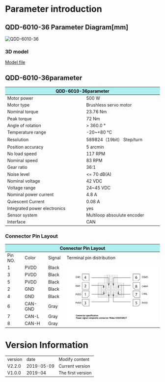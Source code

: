 # Parameter introduction 
## QDD-6010-36 Parameter Diagram[mm]
![QDD-6010-36]( ../img/DD_3510_36三视图.png ) 
### 3D model 
[Model file]( ../img/QDD-6010-36_v2_2.step.zip )


## QDD-6010-36parameter
<table class="tableizer-table"><thead><tr class="tableizer-firstrow"><th colspan="2" style="background: PaleTurquoise; color: black;width:800px">QDD-6010-36parameter</th></tr></thead><tbody>
<tr><td>Motor power</td><td>500 W</td></tr><tr><td>Motor type</td><td>Brushless servo motor</td></tr><tr><td>Nominal torque</td><td>23.76 Nm</td></tr><tr><td>Peak torque</td><td>72 Nm</td></tr><tr><td>Angle of rotation</td><td>> 360.0 °</td></tr><tr><td>Temperature range</td><td>-20~+80 °C</td></tr><tr><td>Resolution</td><td>589824（19bit） Step/turn</td></tr><tr><td>Position accuracy</td><td>5 arcmin</td></tr><tr><td>No load speed</td><td>117 RPM</td></tr><tr><td>Nominal speed</td><td>83 RPM</td></tr><tr><td>Gear ratio</td><td>36:1</td></tr><tr><td>Noise level</td><td><= 70 dB(A)</td></tr><tr><td>Nominal voltage</td><td>42 VDC</td></tr><tr><td>Voltage range</td><td>24~45 VDC</td></tr><tr><td>Nominal power current</td><td>4.8 A</td></tr><tr><td>Quiescent Current</td><td>0.08 A</td></tr><tr><td>Integrated power electronics</td><td>yes</td></tr><tr><td>Sensor system</td><td>Multiloop absoulute encoder</td></tr><tr><td>Interface</td><td>CAN</td></tr></tbody></table>


### Connector Pin Layout
<table class="tableizer-table">
<thead><tr class="tableizer-firstrow"><th colspan="4" style="background: PaleTurquoise; color: black;width:800px">Connector Pin Layout</th></tr></thead><tbody><tr><td>Pin NO.</td><td>Color</td><td>Signal</td><td>Terminal pin distribution</td></tr><tr><td>1</td><td>PVDD</td><td>Black</td><td rowspan="9"><img src="../img/配线2-2.png" style="width:450px"></td></tr><tr><td>3</td><td>PVDD</td><td>Black</td></tr><tr><td>5</td><td>PVDD</td><td>Black</td></tr><tr><td>2</td><td>GND</td><td>Black</td></tr><tr><td>4</td><td>GND</td><td>Black</td></tr><tr><td>6</td><td>CAN-GND</td><td>Gray</td></tr><tr><td>7</td><td>CAN-L</td><td>Gray</td></tr><tr><td>8</td><td>CAN-H</td><td>Gray</td></tr></tbody></table>


# Version Information
<table class="tableizer-table">
<thead><tr class="tableizer-firstrow"></thead><tbody>
 <tr><td>version</td><td>date</td><td>Modify content</td></tr>
 <tr><td>V2.2.0</td><td>2019-05-09</td><td>Current version</td></tr>
 <tr><td>V1.0.0</td><td>2019-04</td><td>The first version</td></tr>
</tbody></table>
